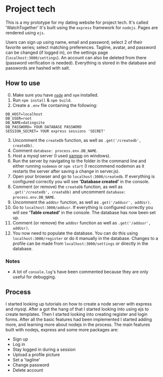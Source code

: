# Project tech
This is a my prototype for my dating website for project tech. It's called 'WatchTogether'
It's built using the `express` framework for `nodejs`. Pages are rendered using `ejs`.

Users can sign up using name, email and password; select 2 of their favorite series; select matching preferences.
Tagline, avatar, and password can be changed (if logged in), on the settings page (`localhost:3000/settings`). An account can also be deleted from there (password verification is needed).
Everything is stored in the database and passwords are hashed with salt.

## How to use
0. Make sure you have [`node`](https://nodejs.org/en/) and `npm` installed.
1. Run `npm install` & `npm build`.
2. Create a `.env` file containing the following:
```
DB_HOST=localhost
DB_USER=root
DB_NAME=datingsite
DB_PASSWORD= YOUR DATABASE PASSWORD
SESSION_SECRET= YOUR express sessions 'SECRET'
```
3. Uncomment the `createDb` function, as well as `.get('/createdb', createDb)`.
4. Comment `database: process.env.DB_NAME`.
5. Host a mysql server (I used [xampp](https://www.apachefriends.org/download.html) on windows).
6. Run the server by navigating to the folder in the command line and either running `nodemon` or `npm start` (I reccommend nodemon as it restarts the server after saving a change in server.js).
7. Open your browser and go to `localhost:3000/createdb`. If everything is configured correctly you will see __'Database created'__ in the console.
8. Comment (or remove) the `createDb` function, as well as `.get('/createdb', createDb)` and uncomment `database: process.env.DB_NAME`.
9. Uncomment the `addUsr` function, as well as `.get('/addusr', addUsr)`.
10. Go to `localhost:3000/addusr`. If everything is configured correctly you will see __'Table created'__ in the console. The database has now been set up.
11. Comment (or remove) the `addUsr` function as well as `.get('/addusr', addUsr)`.
12. You now need to populate the database. You can do this using `localhost:3000/register` or do it manually in the database.
Changes to a profile can be made from `localhost:3000/settings` or directly in the database.

### Notes
* A lot of `console.log`'s have been commented because they are only useful for debugging.

## Process
I started looking up tutorials on how to create a node server with express and mysql. After a got the hang of that I started looking into using ejs to create templates. Then I started looking into creating register and login forms.
After all the basic features had been implemented I started adding more, and learning more about nodejs in the process. The main features built with nodejs, express and some more packages are:
* Sign up
* Log in
* Stay logged in during a session
* Upload a profile picture
* Set a 'tagline'
* Change password
* Delete account
